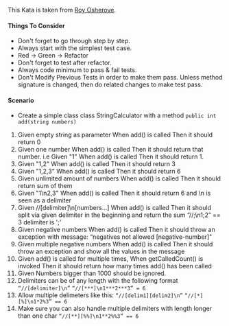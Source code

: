 This Kata is taken from [Roy Osherove](https://osherove.com/tdd-kata-1).

#### Things To Consider
- Don't forget to go through step by step.
- Always start with the simplest test case.
- Red -> Green -> Refactor
- Don't forget to test after refactor.
- Always code minimum to pass & fail tests.
- Don't Modify Previous Tests in order to make them pass. Unless method signature is changed, then do related changes to 
  make test pass.


#### Scenario
-  Create a simple class class StringCalculator with a method ```public int add(string numbers)```

1) Given empty string as parameter When add() is called Then it should return 0
2) Given one number  When add() is called Then it should return that number.
   i.e Given "1" When add() is called Then it should return 1.
3) Given "1,2" When add() is called Then it should return 3
4) Given "1,2,3" When add() is called Then it should return 6
5) Given unlimited amount of numbers When add() is called Then it should return sum of them
6) Given "1\n2,3" When add() is called Then it should return 6 and \n is seen as a delimiter
7) Given //[delimiter]\n[numbers…] When add() is called Then it should split via given delimiter in the beginning and return the sum
   “//;\n1;2” == 3  delimiter is ';'
8) Given negative numbers When add() is called Then it should throw an exception with message: “negatives not allowed [negative-number]"
9) Given multiple negative numbers When add() is called Then it should throw an exception and show all the values in the message
10) Given add() is called for multiple times, When getCalledCount() is invoked Then it should return how many times add() has been called
11) Given Numbers bigger than 1000 should be ignored.
12) Delimiters can be of any length with the following format ```“//[delimiter]\n”``` ```“//[***]\n1***2***3” = 6```
13) Allow multiple delimeters like this: ```“//[delim1][delim2]\n”```  ```“//[*][%]\n1*2%3” == 6```
14) Make sure you can also handle multiple delimiters with length longer than one char ```“//[**][%%]\n1**2%%3” == 6```

